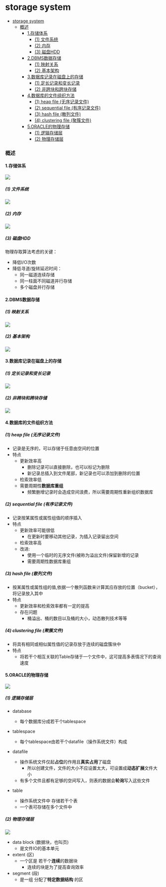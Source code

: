 # storage system


<!-- @import "[TOC]" {cmd="toc" depthFrom=1 depthTo=6 orderedList=false} -->

<!-- code_chunk_output -->

- [storage system](#storage-system)
    - [概述](#概述)
      - [1.存储体系](#1存储体系)
        - [(1) 文件系统](#1-文件系统)
        - [(2) 内存](#2-内存)
        - [(3) 磁盘HDD](#3-磁盘hdd)
      - [2.DBMS数据存储](#2dbms数据存储)
        - [(1) 映射关系](#1-映射关系)
        - [(2) 基本架构](#2-基本架构)
      - [3.数据库记录在磁盘上的存储](#3数据库记录在磁盘上的存储)
        - [(1) 定长记录和变长记录](#1-定长记录和变长记录)
        - [(2) 非跨块和跨块存储](#2-非跨块和跨块存储)
      - [4.数据库的文件组织方法](#4数据库的文件组织方法)
        - [(1) heap file (无序记录文件)](#1-heap-file-无序记录文件)
        - [(2) sequential file (有序记录文件)](#2-sequential-file-有序记录文件)
        - [(3) hash file (散列文件)](#3-hash-file-散列文件)
        - [(4) clustering file (聚簇文件)](#4-clustering-file-聚簇文件)
      - [5.ORACLE的物理存储](#5oracle的物理存储)
        - [(1) 逻辑存储层](#1-逻辑存储层)
        - [(2) 物理存储层](#2-物理存储层)

<!-- /code_chunk_output -->

### 概述

#### 1.存储体系

![](./imgs/ss_01.png)

##### (1) 文件系统
![](./imgs/ss_02.png)

##### (2) 内存
![](./imgs/ss_03.png)

##### (3) 磁盘HDD
物理存取算法考虑的关键：
* 降低I/O次数
* 降低寻道/旋转延迟时间：
    * 同一磁道连续存储
    * 同一柱面不同磁道并行存储
    * 多个磁盘并行存储

#### 2.DBMS数据存储

##### (1) 映射关系
![](./imgs/ss_04.png)

##### (2) 基本架构
![](./imgs/ss_05.png)

#### 3.数据库记录在磁盘上的存储

##### (1) 定长记录和变长记录
![](./imgs/ss_06.png)

##### (2) 非跨块和跨块存储
![](./imgs/ss_07.png)

#### 4.数据库的文件组织方法

##### (1) heap file (无序记录文件)

* 记录是无序的，可以存储于任意由空间的位置
* 特点
    * 更新效率高
        * 删除记录可以直接删除，也可以标记为删除
        * 新记录总插入到文件尾部，新记录也可以添加到删除的位置
    * 检索效率低
    * 需要周期性**数据库重组**
        * 频繁删增记录时会造成空间浪费，所以需要周期性重新组织数据库

##### (2) sequential file (有序记录文件)
* 记录按某属性或属性组值的顺序插入
* 特点
    * 更新效率可能很低
        * 在更新时要移动其他记录，为插入记录留出空间
    * 检索效率高
    * 改进:
        * 使用一个临时的无序文件(被称为溢出文件)保留新增的记录
        * 需要周期性数据库重组

##### (3) hash file (散列文件)

* 按某属性或属性组的值,依据一个散列函数来计算其应存放的位置（bucket），将记录放入其中
* 特点
    * 更新效率和检索效率都有一定的提高
    * 存在问题
        * 桶溢出、桶的数目以及桶的大小，动态散列技术等等

##### (4) clustering file (聚簇文件)
* 将具有相同或相似属性值的记录存放于连续的磁盘簇块中
* 特点
    * 将若干个相互关联的Table存储于一个文件中，这可提高多表情况下的查询速度

#### 5.ORACLE的物理存储

![](./imgs/ss_09.png)

##### (1) 逻辑存储层

* database
  * 每个数据库分成若干个tablespace
* tablespace
  * 每个tablespace由若干个datafile（操作系统文件）构成

* datafile
  * 操作系统文件仅起**占位**的作用且**真实占用**了磁盘
    * 所以创建文件，文件的大小不应设置太大，可设置成**动态扩展**文件大小
  * 有多个文件且都有足够的空间写入，则表的数据会**轮询**写入这些文件

* table
  * 操作系统文件中 存储若干个表
  * 一个表可存储在多个文件中

##### (2) 物理存储层

![](./imgs/ss_08.png)

* data block (数据块，也叫页)
  * 是文件IO的基本单元
* extent (区)
  * 一个区是 若干个**连续**的数据块
    * 连续的块是为了提高查询效率
* segment (段)
  * 是一组 分配了**特定数据结构** 的区